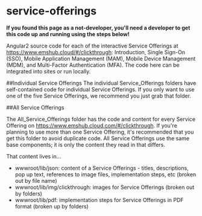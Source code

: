 # service-offerings

**If you found this page as a not-developer, you'll need a developer to get this code up and running using the steps below!**

Angular2 source code for each of the interactive Service Offerings at https://www.emshub.cloud/#/clickthrough: Introduction, Single Sign-On (SSO), Mobile Application Management (MAM), Mobile Device Management (MDM), and Multi-Factor Authentication (MFA). The code here can be integrated into sites or run locally.


##Individual Service Offerings
The individual Service_Offerings folders have self-contained code for individual Service Offerings. If you only want to use one of the five Service Offerings, we recommend you just grab that folder. 


##All Service Offerings

The All_Service_Offerings folder has the code and content for every Service Offering on https://www.emshub.cloud.com/#/clickthrough.
If you're planning to use more than one Service Offering, it's recommended that you get this folder to avoid duplicate code. All Service Offerings use the same base components; it is only the content they read in that differs. 

That content lives in...
* wwwroot/lib/json: content of a Service Offerings - titles, descriptions, pop up text, references to image files, implementation steps, etc (broken out by file name)
* wwwroot/lib/img/clickthrough: images for Service Offerings (broken out by folders)
* wwwroot/lib/pdf: implementation steps for Service Offerings in PDF format (broken up by folders)

